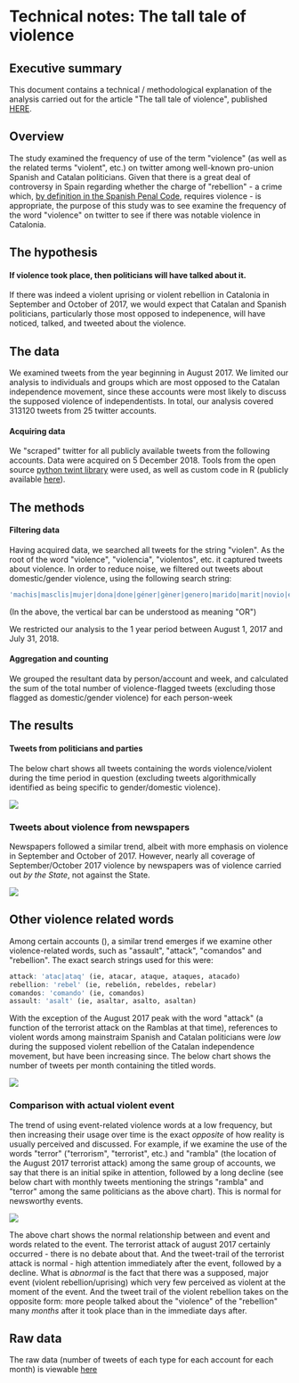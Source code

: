 Technical notes: The tall tale of violence
================

Executive summary
-----------------

This document contains a technical / methodological explanation of the analysis carried out for the article "The tall tale of violence", published [HERE](https://english.vilaweb.cat/noticies/the-tall-tale-of-violence/).

Overview
--------

The study examined the frequency of use of the term "violence" (as well as the related terms "violent", etc.) on twitter among well-known pro-union Spanish and Catalan politicians. Given that there is a great deal of controversy in Spain regarding whether the charge of "rebellion" - a crime which, [by definition in the Spanish Penal Code](https://www.legislationline.org/download/action/download/id/6443/file/Spain_CC_am2013_en.pdf), requires violence - is appropriate, the purpose of this study was to see examine the frequency of the word "violence" on twitter to see if there was notable violence in Catalonia.

The hypothesis
--------------

#### If violence took place, then politicians will have talked about it.

If there was indeed a violent uprising or violent rebellion in Catalonia in September and October of 2017, we would expect that Catalan and Spanish politicians, particularly those most opposed to indepenence, will have noticed, talked, and tweeted about the violence.

The data
--------

We examined tweets from the year beginning in August 2017. We limited our analysis to individuals and groups which are most opposed to the Catalan independence movement, since these accounts were most likely to discuss the supposed violence of independentists. In total, our analysis covered 313120 tweets from 25 twitter accounts.

#### Acquiring data

We "scraped" twitter for all publicly available tweets from the following accounts. Data were acquired on 5 December 2018. Tools from the open source [python twint library](https://github.com/twintproject/twint) were used, as well as custom code in R (publicly available [here](https://github.com/joebrew/vilaweb/blob/master/inst/rmd/el_relat_de_la_violencia/get_data.R)).

The methods
-----------

#### Filtering data

Having acquired data, we searched all tweets for the string "violen". As the root of the word "violence", "violencia", "violentos", etc. it captured tweets about violence. In order to reduce noise, we filtered out tweets about domestic/gender violence, using the following search string:

``` r
'machis|masclis|mujer|dona|done|géner|gèner|genero|marido|marit|novio|esposa|novia|doméstic|domèstic'
```

(In the above, the vertical bar can be understood as meaning "OR")

We restricted our analysis to the 1 year period between August 1, 2017 and July 31, 2018.

#### Aggregation and counting

We grouped the resultant data by person/account and week, and calculated the sum of the total number of violence-flagged tweets (excluding those flagged as domestic/gender violence) for each person-week

The results
-----------

#### Tweets from politicians and parties

The below chart shows all tweets containing the words violence/violent during the time period in question (excluding tweets algorithmically identified as being specific to gender/domestic violence).

![](figures/unnamed-chunk-5-1.png)

### Tweets about violence from newspapers

Newspapers followed a similar trend, albeit with more emphasis on violence in September and October of 2017. However, nearly all coverage of September/October 2017 violence by newspapers was of violence carried out *by the State*, not against the State.

![](figures/unnamed-chunk-6-1.png)

Other violence related words
----------------------------

Among certain accounts (), a similar trend emerges if we examine other violence-related words, such as "assault", "attack", "comandos" and "rebellion". The exact search strings used for this were:

``` r
attack: 'atac|ataq' (ie, atacar, ataque, ataques, atacado)
rebellion: 'rebel' (ie, rebelión, rebeldes, rebelar)
comandos: 'comando' (ie, comandos)
assault: 'asalt' (ie, asaltar, asalto, asaltan)
```

With the exception of the August 2017 peak with the word "attack" (a function of the terrorist attack on the Ramblas at that time), references to violent words among mainstraim Spanish and Catalan politicians were *low* during the supposed violent rebellion of the Catalan independence movement, but have been increasing since. The below chart shows the number of tweets per month containing the titled words.

![](figures/unnamed-chunk-8-1.png)

### Comparison with actual violent event

The trend of using event-related violence words at a low frequency, but then increasing their usage over time is the exact *opposite* of how reality is usually perceived and discussed. For example, if we examine the use of the words "terror" ("terrorism", "terrorist", etc.) and "rambla" (the location of the August 2017 terrorist attack) among the same group of accounts, we say that there is an initial spike in attention, followed by a long decline (see below chart with monthly tweets mentioning the strings "rambla" and "terror" among the same politicians as the above chart). This is normal for newsworthy events.

![](figures/unnamed-chunk-9-1.png)

The above chart shows the normal relationship between and event and words related to the event. The terrorist attack of august 2017 certainly occurred - there is no debate about that. And the tweet-trail of the terrorist attack is normal - high attention immediately after the event, followed by a decline. What is *abnormal* is the fact that there was a supposed, major event (violent rebellion/uprising) which very few perceived as violent at the moment of the event. And the tweet trail of the violent rebellion takes on the opposite form: more people talked about the "violence" of the "rebellion" many *months* after it took place than in the immediate days after.

Raw data
--------

The raw data (number of tweets of each type for each account for each month) is viewable [here](https://github.com/joebrew/vilaweb/blob/master/inst/rmd/el_relat_de_la_violencia/data_outputs/raw_data.csv)
